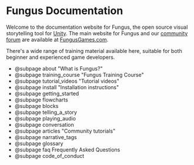# Fungus Documentation

Welcome to the documentation website for Fungus, the open source visual storytelling tool for [Unity](http://unity3d.com). The main website for Fungus and our [community forum] are available at [FungusGames.com].

There's a wide range of training material available here, suitable for both beginner and experienced game developers. 

* @subpage about "What is Fungus?"
* @subpage training_course "Fungus Training Course"
* @subpage tutorial_videos "Tutorial videos"
* @subpage install "Installation instructions"
* @subpage getting_started
* @subpage flowcharts
* @subpage blocks
* @subpage telling_a_story
* @subpage playing_audio
* @subpage conversation
* @subpage articles "Community tutorials"
* @subpage narrative_tags
* @subpage glossary
* @subpage faq Frequently Asked Questions
* @subpage code_of_conduct

[community forum]: http://fungusgames.com/forum
[FungusGames.com]: http://fungusgames.com